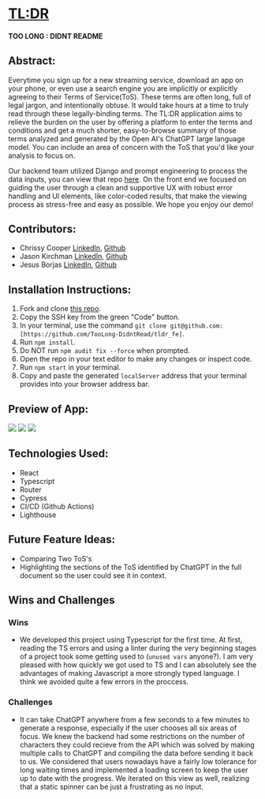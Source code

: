 # [TL:DR](https://tldr-tos.vercel.app/)

#### TOO LONG : DIDNT README

## Abstract:
Everytime you sign up for a new streaming service, download an app on your phone, or even use a search engine you are implicitly or explicitly agreeing to their Terms of Service(ToS). These terms are often long, full of legal jargon, and intentionally obtuse. It would take hours at a time to truly read through these legally-binding terms. The TL:DR application aims to relieve the burden on the user by offering a platform to enter the terms and conditions and get a much shorter, easy-to-browse summary of those terms analyzed and generated by the Open AI's ChatGPT large language model. You can include an area of concern with the ToS that you'd like your analysis to focus on. 

Our backend team utilized Django and prompt engineering to process the data inputs, you can view that repo [here](https://github.com/TooLong-DidntRead/tldr_api). On the front end we focused on guiding the user through a clean and supportive UX with robust error handling and UI elements, like color-coded results, that make the viewing process as stress-free and easy as possible. We hope you enjoy our demo!

## Contributors:
- Chrissy Cooper [LinkedIn](https://www.linkedin.com/in/christinercooper/), [Github](https://github.com/jesusborjas006)<br>
- Jason Kirchman [LinkedIn](https://www.linkedin.com/in/jason-kirchman/), [Github](https://github.com/jesusborjas006)<br>
- Jesus Borjas [LinkedIn](https://www.linkedin.com/in/jesus-borjas-6589b920a/), [Github](https://github.com/jesusborjas006)<br>

## Installation Instructions:
1. Fork and clone [this repo](https://github.com/TooLong-DidntRead/tldr_fe).
1. Copy the SSH key from the green "Code" button.
1. In your terminal, use the command `git clone git@github.com:[https://github.com/TooLong-DidntRead/tldr_fe]`.
1. Run `npm install`.
1. Do NOT run `npm audit fix --force` when prompted.
1. Open the repo in your text editor to make any changes or inspect code.
1. Run `npm start` in your terminal.
1. Copy and paste the generated `localServer` address that your terminal provides into your browser address bar.

## Preview of App:
![](https://media.giphy.com/media/v1.Y2lkPTc5MGI3NjExODg0ODlmMmQzY2I1ODcyMjkzNzllZTVkYmU5YzIxYWQ0YWIzYWUxYiZlcD12MV9pbnRlcm5hbF9naWZzX2dpZklkJmN0PWc/FXq01ITQs8eXz2ZyCL/giphy.gif)
![](https://media.giphy.com/media/v1.Y2lkPTc5MGI3NjExZTM0ZDVhNzg2MTc5MzYyMjY3MmY1YWE5NTY0YjcxNjBiZmFiZjdkMyZlcD12MV9pbnRlcm5hbF9naWZzX2dpZklkJmN0PWc/mnpSbv32GEN3KKsO8o/giphy.gif)
![](https://media.giphy.com/media/v1.Y2lkPTc5MGI3NjExNGQwZWQ2OTk0MTY2ZjU2ZjY3MGQ2NmUxZWE2YTRkZTA0NDQ5NGE2ZiZlcD12MV9pbnRlcm5hbF9naWZzX2dpZklkJmN0PWc/e0KMbhiokIJXkKC9cJ/giphy.gif)

## Technologies Used: 
  - React 
  - Typescript
  - Router
  - Cypress
  - CI/CD (Github Actions)
  - Lighthouse

## Future Feature Ideas:
  - Comparing Two ToS's
  - Highlighting the sections of the ToS identified by ChatGPT in the full document so the user could see it in context.

## Wins and Challenges
### Wins
- We developed this project using Typescript for the first time. At first, reading the TS errors and using a linter during the very beginning stages of a project took some getting used to (`unused vars` anyone?). I am very pleased with how quickly we got used to TS and I can absolutely see the advantages of making Javascript a more strongly typed language. I think we avoided quite a few errors in the proccess. 

### Challenges
- It can take ChatGPT anywhere from a few seconds to a few minutes to generate a response, especially if the user chooses all six areas of focus. We knew the backend had some restrictions on the number of characters they could recieve from the API which was solved by making multiple calls to ChatGPT and compiling the data before sending it back to us. We considered that users nowadays have a fairly low tolerance for long waiting times and implemented a loading screen to keep the user up to date with the progress. We iterated on this view as well, realizing that a static spinner can be just a frustrating as no input. 
